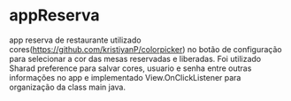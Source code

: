 # appReserva
app reserva de restaurante utilizado cores(https://github.com/kristiyanP/colorpicker) no botão de configuração para selecionar a cor das mesas reservadas e liberadas.
Foi utilizado Sharad preference para salvar cores, usuario e senha entre outras informações no app e implementado View.OnClickListener para organização da class main java.
